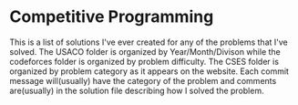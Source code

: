 # Competitive Programming
This is a list of solutions I've ever created for any of the problems that I've solved. 
The USACO folder is organized by Year/Month/Divison while the codeforces folder is organized by problem difficulty.
The CSES folder is organized by problem category as it appears on the website.
Each commit message will(usually) have the category of the problem and comments are(usually) in the solution file describing how I solved the problem.
